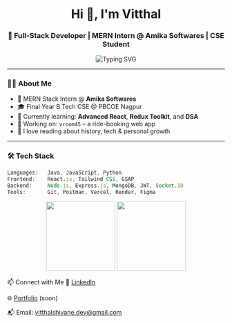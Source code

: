 <h1 align="center">Hi 👋, I'm Vitthal</h1>
<h3 align="center">🚀 Full-Stack Developer | MERN Intern @ Amika Softwares | CSE Student</h3>

<p align="center">
  <img src="https://readme-typing-svg.herokuapp.com?font=Fira+Code&pause=1000&center=true&vCenter=true&multiline=true&width=435&lines=Code.+Build.+Learn.+Repeat.;MERN+Stack+%7C+React+%7C+Node+%7C+MongoDB;DSA+in+Java+%7C+B.Tech+%7C+2026+Graduate" alt="Typing SVG" />
</p>



---

### 🧑‍💻 About Me

- 💼 MERN Stack Intern @ **Amika Softwares**
- 🎓 Final Year B.Tech CSE @ PBCOE Nagpur  
- 🧠 Currently learning: **Advanced React**, **Redux Toolkit**, and **DSA**
- 🔭 Working on: `vroom45` – a ride-booking web app
- 📖 I love reading about history, tech & personal growth

---

### 🛠️ Tech Stack

```javascript
Languages:   Java, JavaScript, Python
Frontend:    React.js, Tailwind CSS, GSAP
Backend:     Node.js, Express.js, MongoDB, JWT, Socket.IO
Tools:       Git, Postman, Vercel, Render, Figma
```

<p align="center"> <img src="https://github-readme-stats.vercel.app/api?username=vitthalganeshshivane&show_icons=true&theme=github_dark" height="160"/> <img src="https://github-readme-stats.vercel.app/api/top-langs/?username=vitthalganeshshivane&layout=compact&theme=github_dark" height="160"/> </p>

📫 Connect with Me
💼 [LinkedIn]()

🌐 [Portfolio]() (soon)

📬 Email: vitthalshivane.dev@gmail.com
